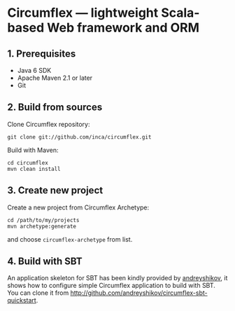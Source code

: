 # Circumflex — lightweight Scala-based Web framework and ORM

## 1. Prerequisites

* Java 6 SDK
* Apache Maven 2.1 or later
* Git

## 2. Build from sources

Clone Circumflex repository:

    git clone git://github.com/inca/circumflex.git

Build with Maven:

    cd circumflex
    mvn clean install

## 3. Create new project

Create a new project from Circumflex Archetype:

    cd /path/to/my/projects
    mvn archetype:generate

and choose `circumflex-archetype` from list.

## 4. Build with SBT

An application skeleton for SBT has been kindly provided by
[andreyshikov](http://github.com/andreyshikov), it shows how to configure
simple Circumflex application to build with SBT. You can clone it from
<http://github.com/andreyshikov/circumflex-sbt-quickstart>.